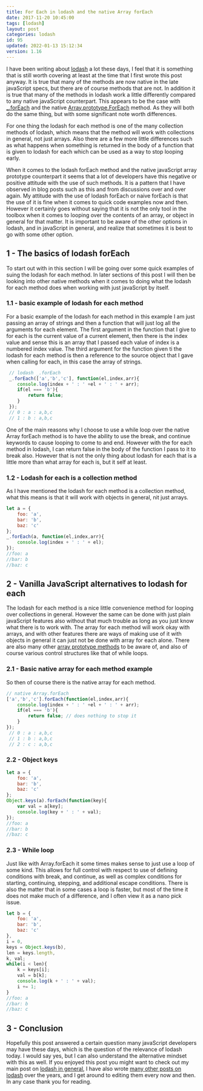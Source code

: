 ```yaml
---
title: For Each in lodash and the native Array forEach
date: 2017-11-20 10:45:00
tags: [lodash]
layout: post
categories: lodash
id: 95
updated: 2022-01-13 15:12:34
version: 1.16
---
```


I have been writing about [lodash](https://lodash.com/) a lot these days, I feel that it is something that is still worth covering at least at the time that I first wrote this post anyway. It is true that many of the methods are now native in the late javaScript specs, but there are of course methods that are not. In addition it is true that many of the methods in lodash work a little differently compared to any native javaScript counterpart. This appears to be the case with [\_.forEach](https://lodash.com/docs/4.17.4#forEach) and the native [Array.prototype.ForEach](/2019/02/16/js-javascript-foreach/) method. As they will both do the same thing, but with some significant note worth differences.

For one thing the lodash for each method is one of the many collection methods of lodash, which means that the method will work with collections in general, not just arrays. Also there are a few more little differences such as what happens when something is returned in the body of a function that is given to lodash for each which can be used as a way to stop looping early.

When it comes to the lodash forEach method and the native javaScript array prototype counterpart it seems that a lot of developers have this negative or positive attitude with the use of such methods. It is a pattern that I have observed in blog posts such as this and from discussions over and over again. My attitude with the use of lodash forEach or naive forEach is that the use of it is fine when it comes to quick code examples now and then. However it certainly goes without saying that it is not the only tool in the toolbox when it comes to looping over the contents of an array, or object in general for that matter. It is important to be aware of the other options in lodash, and in javaScript in general, and realize that sometimes it is best to go with some other option.

<!-- more -->

## 1 - The basics of lodash forEach

To start out with in this section I will be going over some quick examples of suing the lodash for each method. In later sections of this post I will then be looking into other native methods when it comes to doing what the lodash for each method does when working with just javaScript by itself.

### 1.1 - basic example of lodash for each method

For a basic example of the lodash for each method in this example I am just passing an array of strings and then a function that will just log all the arguments for each element. The first argument in the function that I give to for each is the current value of a current element, then there is the index value and sense this is an array that I passed each value of index is a numbered index value. The third argument for the function given ti the lodash for each method is then a reference to the source object that I gave when calling for each, in this case the array of strings.

```js
 // lodash _.forEach
 _.forEach(['a','b','c'], function(el,index,arr){
    console.log(index + ' : ' +el + ' : ' + arr);
    if(el === 'b'){
        return false;
    }
 });
 // 0 : a : a,b,c
 // 1 : b : a,b,c
```

One of the main reasons why I choose to use a while loop over the native Array forEach method is to have the ability to use the break, and continue keywords to cause looping to come to and end. However with the for each method in lodash, I can return false in the body of the function I pass to it to break also. However that is not the only thing about lodash for each that is a little more than what array for each is, but it self at least.

### 1.2 - Lodash for each is a collection method

As I have mentioned the lodash for each method is a collection method, what this means is that it will work with objects in general, nit just arrays.

```js
let a = {
    foo: 'a',
    bar: 'b',
    baz: 'c'
};
_.forEach(a, function(el,index,arr){
    console.log(index + ' : ' + el);
});
//foo: a
//bar: b
//baz: c
```

## 2 - Vanilla JavaScript alternatives to lodash for each

The lodash for each method is a nice little convenience method for looping over collections in general. However the same can be done with just plain javaScript features also without that much trouble as long as you just know what there is to work with. The array for each method will work okay with arrays, and with other features there are ways of making use of it with objects in general it can just not be done with array for each alone. There are also many other [array prototype methods](/2018/12/10/js-array/) to be aware of, and also of course various control structures like that of while loops.

### 2.1 - Basic native array for each method example

So then of course there is the native array for each method.

```js
// native Array.forEach
['a','b','c'].forEach(function(el,index,arr){
    console.log(index + ' : ' +el + ' : ' + arr);
    if(el === 'b'){
        return false; // does nothing to stop it
    }
});
 // 0 : a : a,b,c
 // 1 : b : a,b,c
 // 2 : c : a,b,c
```

### 2.2 - Object keys

```js
let a = {
    foo: 'a',
    bar: 'b',
    baz: 'c'
};
Object.keys(a).forEach(function(key){
    var val = a[key];
    console.log(key + ' : ' + val);
});
//foo: a
//bar: b
//baz: c
```

### 2.3 - While loop

Just like with Array.forEach it some times makes sense to just use a loop of some kind. This allows for full control with respect to use of defining conditions with break, and continue, as well as complex conditions for starting, continuing, stepping, and additional escape conditions. There is also the matter that in some cases a loop is faster, but most of the time it does not make much of a difference, and I often view it as a nano pick issue.

```js
let b = {
    foo: 'a',
    bar: 'b',
    baz: 'c'
},
i = 0,
keys = Object.keys(b),
len = keys.length,
k, val;
while(i < len){
    k = keys[i];
    val = b[k];
    console.log(k + ' : ' + val);
    i += 1;
}
//foo: a
//bar: b
//baz: c
```

## 3 - Conclusion

Hopefully this post answered a certain question many javaScript developers may have these days, which is the question of the relevance of lodash today. I would say yes, but I can also understand the alternative mindset with this as well. If you enjoyed this post you might want to check out my main post on [lodash in general](/2019/02/15/lodash/), I have also wrote [many other posts on lodash](/categories/lodash/) over the years, and I get around to editing them every now and then. In any case thank you for reading.